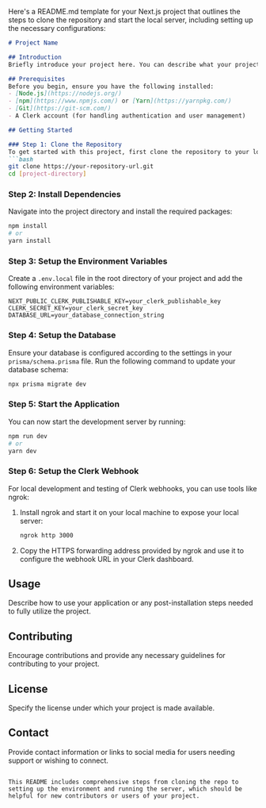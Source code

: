 Here's a README.md template for your Next.js project that outlines the steps to clone the repository and start the local server, including setting up the necessary configurations:

```markdown
# Project Name

## Introduction
Briefly introduce your project here. You can describe what your project does and the main features it offers.

## Prerequisites
Before you begin, ensure you have the following installed:
- [Node.js](https://nodejs.org/)
- [npm](https://www.npmjs.com/) or [Yarn](https://yarnpkg.com/)
- [Git](https://git-scm.com/)
- A Clerk account (for handling authentication and user management)

## Getting Started

### Step 1: Clone the Repository
To get started with this project, first clone the repository to your local machine:
```bash
git clone https://your-repository-url.git
cd [project-directory]
```

### Step 2: Install Dependencies
Navigate into the project directory and install the required packages:
```bash
npm install
# or
yarn install
```

### Step 3: Setup the Environment Variables
Create a `.env.local` file in the root directory of your project and add the following environment variables:
```plaintext
NEXT_PUBLIC_CLERK_PUBLISHABLE_KEY=your_clerk_publishable_key
CLERK_SECRET_KEY=your_clerk_secret_key
DATABASE_URL=your_database_connection_string
```

### Step 4: Setup the Database
Ensure your database is configured according to the settings in your `prisma/schema.prisma` file. Run the following command to update your database schema:
```bash
npx prisma migrate dev
```

### Step 5: Start the Application
You can now start the development server by running:
```bash
npm run dev
# or
yarn dev
```

### Step 6: Setup the Clerk Webhook
For local development and testing of Clerk webhooks, you can use tools like ngrok:
1. Install ngrok and start it on your local machine to expose your local server:
   ```bash
   ngrok http 3000
   ```
2. Copy the HTTPS forwarding address provided by ngrok and use it to configure the webhook URL in your Clerk dashboard.

## Usage
Describe how to use your application or any post-installation steps needed to fully utilize the project.

## Contributing
Encourage contributions and provide any necessary guidelines for contributing to your project.

## License
Specify the license under which your project is made available.

## Contact
Provide contact information or links to social media for users needing support or wishing to connect.
```

This README includes comprehensive steps from cloning the repo to setting up the environment and running the server, which should be helpful for new contributors or users of your project.